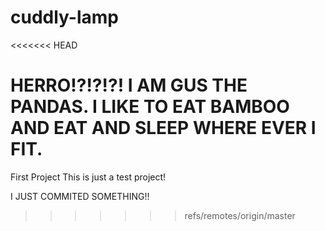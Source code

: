 # cuddly-lamp
<<<<<<< HEAD

HERRO!?!?!?!
I AM GUS THE PANDAS. I LIKE TO EAT BAMBOO AND EAT AND SLEEP WHERE EVER I FIT. 
=======
First Project
This is just a test project!

I JUST COMMITED SOMETHING!!
>>>>>>> refs/remotes/origin/master
